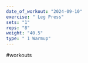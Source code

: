 ```yaml
---
date_of_workout: "2024-09-10"
exercise: " Leg Press"
sets: "1"
reps: "8"
weight: "40.5"
type: " 1 Warmup"
---
```

#workouts
